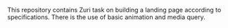 This repository contains Zuri task on building a landing page according to specifications. There is the use of basic animation and media query.
